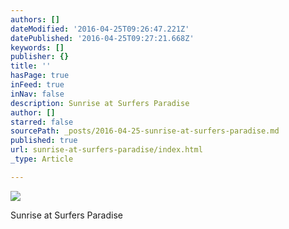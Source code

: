 ```yaml
---
authors: []
dateModified: '2016-04-25T09:26:47.221Z'
datePublished: '2016-04-25T09:27:21.668Z'
keywords: []
publisher: {}
title: ''
hasPage: true
inFeed: true
inNav: false
description: Sunrise at Surfers Paradise
author: []
starred: false
sourcePath: _posts/2016-04-25-sunrise-at-surfers-paradise.md
published: true
url: sunrise-at-surfers-paradise/index.html
_type: Article

---
```

![](https://s3-us-west-2.amazonaws.com/the-grid-img/p/79350f6e2b67ebb12ff80e9b4f35afcdd153db38.jpg)

Sunrise at Surfers Paradise